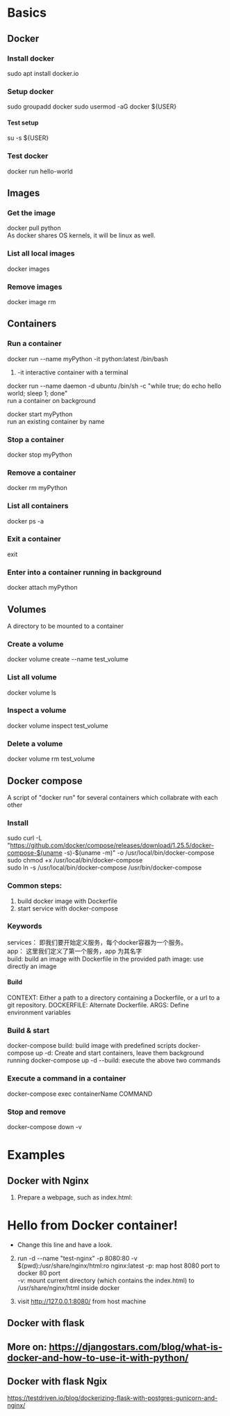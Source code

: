 # Basics

## Docker
### Install docker
sudo apt install docker.io

### Setup docker
sudo groupadd docker
sudo usermod -aG docker ${USER}
#### Test setup
su -s ${USER}

### Test docker
docker run hello-world

## Images
### Get the image
docker pull python  
As docker shares OS kernels, it will be linux as well.

### List all local images
docker images

### Remove images
docker image rm 

## Containers
### Run a container
docker run --name myPython -it python:latest /bin/bash  
1. -it interactive container with a terminal  

docker run --name daemon -d ubuntu /bin/sh -c "while true; do echo hello world; sleep 1; done"  
run a container on background

docker start myPython  
run an existing container by name

### Stop a container
docker stop myPython  

### Remove a container
docker rm myPython

### List all containers
docker ps -a  

### Exit a container
exit

### Enter into a container running in background
docker attach myPython

## Volumes
A directory to be mounted to a container
### Create a volume
docker volume create --name test_volume

### List all volume
docker volume ls

### Inspect a volume
docker volume inspect test_volume

### Delete a volume
docker volume rm test_volume


## Docker compose
A script of "docker run" for several containers which collabrate with each other

### Install
sudo curl -L "https://github.com/docker/compose/releases/download/1.25.5/docker-compose-$(uname -s)-$(uname -m)" -o /usr/local/bin/docker-compose  
sudo chmod +x /usr/local/bin/docker-compose  
sudo ln -s /usr/local/bin/docker-compose /usr/bin/docker-compose  

### Common steps:
1. build docker image with Dockerfile
2. start service with docker-compose

### Keywords
services： 即我们要开始定义服务，每个docker容器为一个服务。  
app： 这里我们定义了第一个服务，app 为其名字  
build: build an image with Dockerfile in the provided path
image: use directly an image

#### Build
CONTEXT: Either a path to a directory containing a Dockerfile, or a url to a git repository.
DOCKERFILE: Alternate Dockerfile.
ARGS: Define environment variables

### Build & start
docker-compose build: build image with predefined scripts
docker-compose up -d: Create and start containers, leave them background running
docker-compose up -d --build: execute the above two commands

### Execute a command in a container
docker-compose exec containerName COMMAND

### Stop and remove
docker-compose down -v

# Examples
## Docker with Nginx
1. Prepare a webpage, such as index.html:
<html>
    <body>
        <h1>Hello from Docker container!</h1>
        <ul>
            <li>Change this line and have a look.</li>
        </ul>
    </body>
</html>

2. run -d --name "test-nginx" -p 8080:80 -v $(pwd):/usr/share/nginx/html:ro nginx:latest
-p: map host 8080 port to docker 80 port  
-v: mount current directory (which contains the index.html) to /usr/share/nginx/html inside docker

3. visit http://127.0.0.1:8080/ from host machine


## Docker with flask

## More on: https://djangostars.com/blog/what-is-docker-and-how-to-use-it-with-python/

## Docker with flask Ngix
https://testdriven.io/blog/dockerizing-flask-with-postgres-gunicorn-and-nginx/
